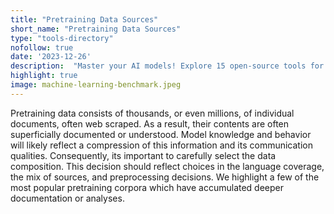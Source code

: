 ```yaml
---
title: "Pretraining Data Sources"
short_name: "Pretraining Data Sources"
type: "tools-directory"
nofollow: true
date: '2023-12-26'
description:  "Master your AI models! Explore 15 open-source tools for benchmarking & evaluation - BIG-bench, D4RL, EvalAI & more. Find the perfect tool for FREE!"
highlight: true
image: machine-learning-benchmark.jpeg
---
```


Pretraining data consists of thousands, or even millions, of individual documents, often web scraped. As a result, their contents are often superficially documented or understood. Model knowledge and behavior will likely reflect a compression of this information and its communication qualities. Consequently, its important to carefully select the data composition. This decision should reflect choices in the language coverage, the mix of sources, and preprocessing decisions. We highlight a few of the most popular pretraining corpora which have accumulated deeper documentation or analyses.

